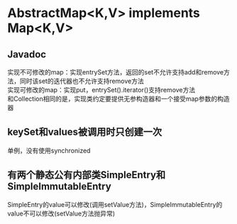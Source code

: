 # AbstractMap\<K,V\> implements Map\<K,V\>

## Javadoc
实现不可修改的map：实现entrySet方法，返回的set不允许支持add和remove方法，同时该set的迭代器也不允许支持remove方法
<br>
实现可修改的map：实现put，entrySet().iterator()支持remove方法
<br>
和Collection相同的是，实现类约定要提供无参构造器和一个接受map参数的构造器

## keySet和values被调用时只创建一次
单例，没有使用synchronized
## 有两个静态公有内部类SimpleEntry和SimpleImmutableEntry
SimpleEntry的value可以修改(调用setValue方法)，SimpleImmutableEntry的value不可以修改(setValue方法抛异常)
